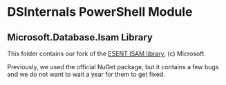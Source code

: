 DSInternals PowerShell Module
=============================

Microsoft.Database.Isam Library
--------------------------------

This folder contains our fork of the [ESENT ISAM library](https://managedesent.codeplex.com), (c) Microsoft.

Previously, we used the official NuGet package, but it contains a few bugs and we do not want to wait a year for them to get fixed.